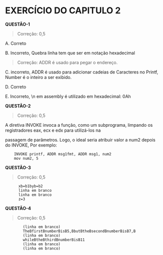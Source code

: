 # EXERCÍCIO DO CAPITULO 2 #

**QUESTÃO-1**

> Correção: 0,5


   A. Correto
 	
   B. Incorreto, Quebra linha tem que ser em notação hexadecimal

> Correção: ADDR é usado para pegar o endereço.

   C. incorreto, ADDR é usado para adicionar cadeias de Caracteres no Printf, Number é o inteiro a ser exibido.
    
   D. Correto
    
   E. Incorreto, \n em assembly é utilizado em hexadecimal: 0Ah
   
   
    
**QUESTÃO-2**

> Correção: 0,5

A diretiva INVOKE invoca a função, como um subprograma, limpando os registradores eax, ecx e edx para utilizá-los na

passagem de parâmetros. Logo, o ideal seria atribuir valor a num2 depois do INVOKE, Por exemplo:
        
        INVOKE printf, ADDR msg1fmt, ADDR msg1, num2
	    mov num2, 5
      
**QUESTÃO-3**

> Correção: 0,5

    
          xb=b1byb=b2
          linha em branco
          linha em branco
          z=3
    
**QUESTÃO-4**

> Correção: 0,5

        
            (linha em branco)
            TheBfirstBnumberBisB5,BbutBtheBsecondBnumberBisB7,B
            (linha em branco)
            whileBtheBthirdBnumberBisB11
            (linha em branco)
            (linha em branco)
            
